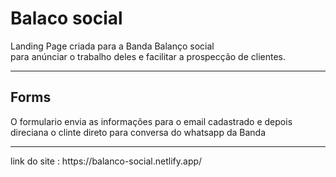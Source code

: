  <h1> Balaco social </h1>
 <p>Landing Page criada para a Banda Balanço social <br>
 para anúnciar o trabalho deles e facilitar a prospecção de clientes.</p>
 <hr>
 <h2>Forms</h2>
 <p>O formulario envia as informações para o email cadastrado e depois direciana o clinte direto para conversa do whatsapp da Banda</p>
<hr>
link do site : https://balanco-social.netlify.app/
 
